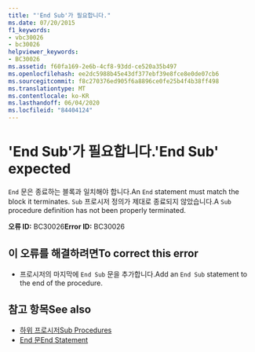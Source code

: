 ```yaml
---
title: "'End Sub'가 필요합니다."
ms.date: 07/20/2015
f1_keywords:
- vbc30026
- bc30026
helpviewer_keywords:
- BC30026
ms.assetid: f60fa169-2e6b-4cf8-93dd-ce520a35b497
ms.openlocfilehash: ee2dc5988b45e43df377ebf39e8fce8e0de07cb6
ms.sourcegitcommit: f8c270376ed905f6a8896ce0fe25b4f4b38ff498
ms.translationtype: MT
ms.contentlocale: ko-KR
ms.lasthandoff: 06/04/2020
ms.locfileid: "84404124"
---
```

# <a name="end-sub-expected"></a><span data-ttu-id="9f803-102">'End Sub'가 필요합니다.</span><span class="sxs-lookup"><span data-stu-id="9f803-102">'End Sub' expected</span></span>
<span data-ttu-id="9f803-103">`End` 문은 종료하는 블록과 일치해야 합니다.</span><span class="sxs-lookup"><span data-stu-id="9f803-103">An `End` statement must match the block it terminates.</span></span> <span data-ttu-id="9f803-104">`Sub` 프로시저 정의가 제대로 종료되지 않았습니다.</span><span class="sxs-lookup"><span data-stu-id="9f803-104">A `Sub` procedure definition has not been properly terminated.</span></span>  
  
 <span data-ttu-id="9f803-105">**오류 ID:** BC30026</span><span class="sxs-lookup"><span data-stu-id="9f803-105">**Error ID:** BC30026</span></span>  
  
## <a name="to-correct-this-error"></a><span data-ttu-id="9f803-106">이 오류를 해결하려면</span><span class="sxs-lookup"><span data-stu-id="9f803-106">To correct this error</span></span>  
  
- <span data-ttu-id="9f803-107">프로시저의 마지막에 `End Sub` 문을 추가합니다.</span><span class="sxs-lookup"><span data-stu-id="9f803-107">Add an `End Sub` statement to the end of the procedure.</span></span>  
  
## <a name="see-also"></a><span data-ttu-id="9f803-108">참고 항목</span><span class="sxs-lookup"><span data-stu-id="9f803-108">See also</span></span>

- [<span data-ttu-id="9f803-109">하위 프로시저</span><span class="sxs-lookup"><span data-stu-id="9f803-109">Sub Procedures</span></span>](../programming-guide/language-features/procedures/sub-procedures.md)
- [<span data-ttu-id="9f803-110">End 문</span><span class="sxs-lookup"><span data-stu-id="9f803-110">End Statement</span></span>](../language-reference/statements/end-statement.md)
